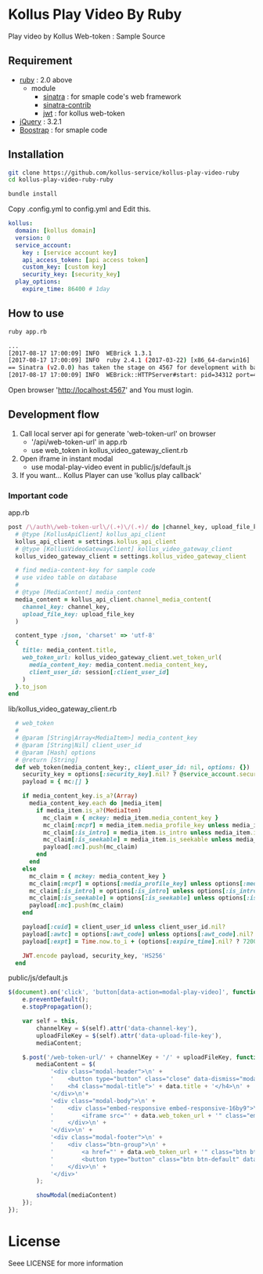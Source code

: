 # Kollus Play Video By Ruby

Play video by Kollus Web-token : Sample Source

## Requirement

* [ruby](https://www.ruby-lang.org/) : 2.0 above
  * module
    * [sinatra](http://www.sinatrarb.com/) : for smaple code's web framework
    * [sinatra-contrib](http://www.sinatrarb.com/contrib/)
    * [jwt](https://github.com/jwt/ruby-jwt) : for kollus web-token
* [jQuery](https://jquery.com) : 3.2.1
* [Boostrap](https://getbootstrap.com/docs/3.3/) : for smaple code
  
## Installation

```bash
git clone https://github.com/kollus-service/kollus-play-video-ruby
cd kollus-play-video-ruby-ruby

bundle install
```
Copy .config.yml to config.yml and Edit this.

```yaml
kollus:
  domain: [kollus domain]
  version: 0
  service_account:
    key : [service account key]
    api_access_token: [api access token]
    custom_key: [custom key]
    security_key: [security_key]
  play_options:
    expire_time: 86400 # 1day
```

## How to use

```bash
ruby app.rb

...
[2017-08-17 17:00:09] INFO  WEBrick 1.3.1
[2017-08-17 17:00:09] INFO  ruby 2.4.1 (2017-03-22) [x86_64-darwin16]
== Sinatra (v2.0.0) has taken the stage on 4567 for development with backup from WEBrick
[2017-08-17 17:00:09] INFO  WEBrick::HTTPServer#start: pid=34312 port=4567
```

Open browser '[http://localhost:4567](http://localhost:4567)' and You must login.

## Development flow
1. Call local server api for generate 'web-token-url' on browser
   * '/api/web-token-url' in app.rb
   * use web_token in kollus_video_gateway_client.rb
2. Open iframe in instant modal
   * use modal-play-video event in public/js/default.js
3. If you want... Kollus Player can use 'kollus play callback'

### Important code

app.rb
```ruby
post /\/auth\/web-token-url\/(.+)\/(.+)/ do |channel_key, upload_file_key|
  # @type [KollusApiClient] kollus_api_client
  kollus_api_client = settings.kollus_api_client
  # @type [KollusVideoGatewayClient] kollus_video_gateway_client
  kollus_video_gateway_client = settings.kollus_video_gateway_client

  # find media-content-key for sample code
  # use video table on database
  # 
  # @type [MediaContent] media_content
  media_content = kollus_api_client.channel_media_content(
    channel_key: channel_key,
    upload_file_key: upload_file_key
  )

  content_type :json, 'charset' => 'utf-8'
  {
    title: media_content.title,
    web_token_url: kollus_video_gateway_client.wet_token_url(
      media_content_key: media_content.media_content_key,
      client_user_id: session[:client_user_id]
    )
  }.to_json
end
```

lib/kollus_video_gateway_client.rb
```ruby
  # web_token
  #
  # @param [String|Array<MediaItem>] media_content_key
  # @param [String|Nil] client_user_id
  # @param [Hash] options
  # @return [String]
  def web_token(media_content_key:, client_user_id: nil, options: {})
    security_key = options[:security_key].nil? ? @service_account.security_key : options[:security_key]
    payload = { mc:[] }

    if media_content_key.is_a?(Array)
      media_content_key.each do |media_item|
        if media_item.is_a?(MediaItem)
          mc_claim = { mckey: media_item.media_content_key }
          mc_claim[:mcpf] = media_item.media_profile_key unless media_item.media_profile_key.nil?
          mc_claim[:is_intro] = media_item.is_intro unless media_item.is_intro.nil?
          mc_claim[:is_seekable] = media_item.is_seekable unless media_item.is_seekable.nil?
          payload[:mc].push(mc_claim)
        end
      end
    else
      mc_claim = { mckey: media_content_key }
      mc_claim[:mcpf] = options[:media_profile_key] unless options[:media_profile_key].nil?
      mc_claim[:is_intro] = options[:is_intro] unless options[:is_intro].nil?
      mc_claim[:is_seekable] = options[:is_seekable] unless options[:is_seekable].nil?
      payload[:mc].push(mc_claim)
    end

    payload[:cuid] = client_user_id unless client_user_id.nil?
    payload[:awtc] = options[:awt_code] unless options[:awt_code].nil?
    payload[:expt] = Time.now.to_i + (options[:expire_time].nil? ? 7200 : options[:expire_time])

    JWT.encode payload, security_key, 'HS256'
  end
```

public/js/default.js

```javascript
$(document).on('click', 'button[data-action=modal-play-video]', function(e) {
    e.preventDefault();
    e.stopPropagation();

    var self = this,
        channelKey = $(self).attr('data-channel-key'),
        uploadFileKey = $(self).attr('data-upload-file-key'),
        mediaContent;

    $.post('/web-token-url/' + channelKey + '/' + uploadFileKey, function (data) {
        mediaContent = $(
            '<div class="modal-header">\n' +
            '    <button type="button" class="close" data-dismiss="modal">&times;</button>\n' +
            '    <h4 class="modal-title">' + data.title + '</h4>\n' +
            '</div>\n'+
            '<div class="modal-body">\n' +
            '    <div class="embed-responsive embed-responsive-16by9">\n' +
            '        <iframe src="' + data.web_token_url + '" class="embed-responsive-item" allowfullscreen></iframe>\n' +
            '    </div>\n' +
            '</div>\n' +
            '<div class="modal-footer">\n' +
            '    <div class="btn-group">\n' +
            '        <a href="' + data.web_token_url + '" class="btn btn-warning" target="_blank"><span class="fa fa-link"> Link</a>\n' +
            '        <button type="button" class="btn btn-default" data-dismiss="modal"><span class="fa fa-times"></span> Close</button>\n' +
            '    </div>\n' +
            '</div>'
        );

        showModal(mediaContent)
    });
});
```

# License

Seee LICENSE for more information
